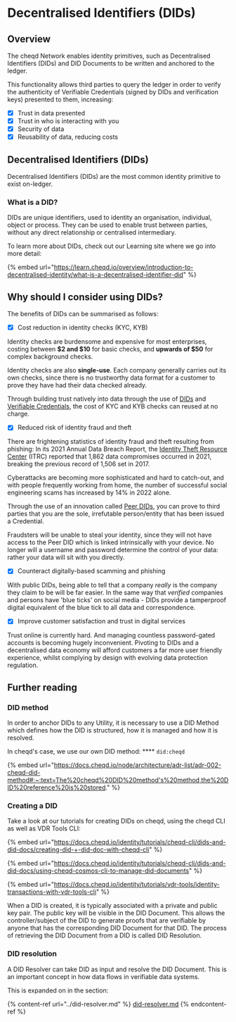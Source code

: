 # Decentralised Identifiers (DIDs)

## Overview

The cheqd Network enables identity primitives, such as Decentralised Identifiers (DIDs) and DID Documents to be written and anchored to the ledger.&#x20;

This functionality allows third parties to query the ledger in order to verify the authenticity of Verifiable Credentials (signed by DIDs and verification keys) presented to them, increasing:

* [x] Trust in data presented
* [x] Trust in who is interacting with you
* [x] Security of data
* [x] Reusability of data, reducing costs

## Decentralised Identifiers (DIDs)

Decentralised Identifiers (DIDs) are the most common identity primitive to exist on-ledger.&#x20;

### What is a DID?

DIDs are unique identifiers, used to identity an organisation, individual, object or process. They can be used to enable trust between parties, without any direct relationship or centralised intermediary.&#x20;

To learn more about DIDs, check out our Learning site where we go into more detail:

{% embed url="https://learn.cheqd.io/overview/introduction-to-decentralised-identity/what-is-a-decentralised-identifier-did" %}

## Why should I consider using DIDs?

The benefits of DIDs can be summarised as follows:

* [x] Cost reduction in identity checks (KYC, KYB)

Identity checks are burdensome and expensive for most enterprises, costing between **$2 and $10** for basic checks, and **upwards of $50** for complex background checks.&#x20;

Identity checks are also **single-use**. Each company generally carries out its own checks, since there is no trustworthy data format for a customer to prove they have had their data checked already.

Through building trust natively into data through the use of [DIDs](https://learn.cheqd.io/overview/introduction-to-decentralised-identity/what-is-a-decentralised-identifier-did) and [Verifiable Credentials](https://learn.cheqd.io/overview/introduction-to-decentralised-identity/what-is-a-verifiable-credential-vc), the cost of KYC and KYB checks can reused at no charge.&#x20;

* [x] Reduced risk of identity fraud and theft

There are frightening statistics of identity fraud and theft resulting from phishing: In its 2021 Annual Data Breach Report, the [Identity Theft Resource Center](https://www.idtheftcenter.org/) (ITRC) reported that 1,862 data compromises occurred in 2021, breaking the previous record of 1,506 set in 2017.&#x20;

Cyberattacks are becoming more sophisticated and hard to catch-out, and with people frequently working from home, the number of successful social engineering scams has increased by 14% in 2022 alone.

Through the use of an innovation called [Peer DIDs](https://identity.foundation/peer-did-method-spec/), you can prove to third parties that you are the sole, irrefutable person/entity that has been issued a Credential.&#x20;

Fraudsters will be unable to steal your identity, since they will not have access to the Peer DID which is linked intrinsically with your device. No longer will a username and password determine the control of your data: rather your data will sit with you directly.&#x20;

* [x] Counteract digitally-based scamming and phishing&#x20;

With public DIDs, being able to tell that a company _really_ is the company they claim to be will be far easier. In the same way that _verified_ companies and persons have 'blue ticks' on social media - DIDs provide a tamperproof digital equivalent of the blue tick to all data and correspondence.&#x20;

* [x] Improve customer satisfaction and trust in digital services

Trust online is currently hard. And managing countless password-gated accounts is becoming hugely inconvenient. Pivoting to DIDs and a decentralised data economy will afford customers a far more user friendly experience, whilst complying by design with evolving data protection regulation.



## Further reading

### DID method

In order to anchor DIDs to any Utility, it is necessary to use a DID Method which defines how the DID is structured, how it is managed and how it is resolved.&#x20;

In cheqd's case, we use our own DID method: **** `did:cheqd`

{% embed url="https://docs.cheqd.io/node/architecture/adr-list/adr-002-cheqd-did-method#:~:text=The%20cheqd%20DID%20method's%20method,the%20DID%20reference%20is%20stored." %}

### Creating a DID

Take a look at our tutorials for creating DIDs on cheqd, using the cheqd CLI as well as VDR Tools CLI:

{% embed url="https://docs.cheqd.io/identity/tutorials/cheqd-cli/dids-and-did-docs/creating-did-+-did-doc-with-cheqd-cli" %}

{% embed url="https://docs.cheqd.io/identity/tutorials/cheqd-cli/dids-and-did-docs/using-cheqd-cosmos-cli-to-manage-did-documents" %}

{% embed url="https://docs.cheqd.io/identity/tutorials/vdr-tools/identity-transactions-with-vdr-tools-cli" %}

When a DID is created, it is typically associated with a private and public key pair. The public key will be visible in the DID Document. This allows the controller/subject of the DID to generate proofs that are verifiable by anyone that has the corresponding DID Document for that DID. The process of retrieving the DID Document from a DID is called DID Resolution.

### DID resolution <a href="#did-resolution" id="did-resolution"></a>

A DID Resolver can take DID as input and resolve the DID Document. This is an important concept in how data flows in verifiable data systems.

This is expanded on in the section:

{% content-ref url="../did-resolver.md" %}
[did-resolver.md](../did-resolver.md)
{% endcontent-ref %}


